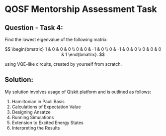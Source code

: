 # **QOSF Mentorship Assessment Task**



## **Question - Task 4**:

Find the lowest eigenvalue of the following matrix:

$$
\begin{bmatrix}
1 & 0 & 0 & 0  \\
0 & 0 & -1 & 0 \\
0 & -1 & 0 & 0 \\
0 & 0 & 0 & 1
\end{bmatrix}.
$$

using VQE-like circuits, created by yourself from scratch.

## **Solution**:

My solution involves usage of Qiskit platform and is outlined as follows:


1.   Hamiltonian in Pauli Basis
2.   Calculations of Expectation Value
3.   Designing Ansatze
4.   Running Simulations
5.   Extension to Excited Energy States
6.   Interpreting the Results


